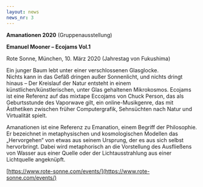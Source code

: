 ```yaml
---
layout: news
news_nr: 3
---
```

**Amanationen 2020** (Gruppenausstellung)

**Emanuel Mooner – Ecojams Vol.1**  

Rote Sonne, München, 10. März 2020 (Jahrestag von Fukushima)

Ein junger Baum lebt unter einer verschlossenen Glasglocke.  
Nichts kann in das Gefäß dringen außer Sonnenlicht, und nichts dringt hinaus – Der Kreislauf der Natur entsteht
in einem künstlichen/künstlerischen, unter Glas gehaltenen Mikrokosmos. Ecojams ist eine Referenz auf das
mixtape Eccojams von Chuck Person, das als Geburtsstunde des Vaporwave gilt, ein online-Musikgenre, das mit
Ästhetiken zwischen früher Computergrafik, Sehnsüchten nach Natur und Virtualität spielt.

Amanationen ist eine Referenz zu Emanation, einem Begriff der Philosophie.  
Er bezeichnet in metaphysischen und kosmologischen Modellen das „Hervorgehen“ von etwas aus seinem Ursprung, der
es aus sich selbst hervorbringt. Dabei wird metaphorisch an die Vorstellung des Ausfließens von Wasser aus einer
Quelle oder der Lichtausstrahlung aus einer Lichtquelle angeknüpft.

[https://www.rote-sonne.com/events/](https://www.rote-sonne.com/events/)